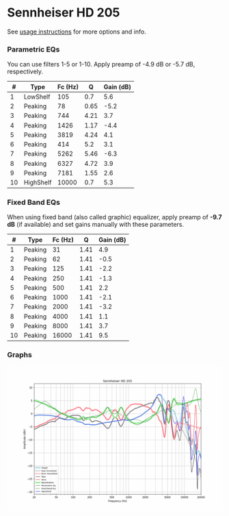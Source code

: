 # Sennheiser HD 205
See [usage instructions](https://github.com/jaakkopasanen/AutoEq#usage) for more options and info.

### Parametric EQs
You can use filters 1-5 or 1-10. Apply preamp of -4.9 dB or -5.7 dB, respectively.

|   # | Type      |   Fc (Hz) |    Q |   Gain (dB) |
|-----|-----------|-----------|------|-------------|
|   1 | LowShelf  |       105 | 0.7  |         5.6 |
|   2 | Peaking   |        78 | 0.65 |        -5.2 |
|   3 | Peaking   |       744 | 4.21 |         3.7 |
|   4 | Peaking   |      1426 | 1.17 |        -4.4 |
|   5 | Peaking   |      3819 | 4.24 |         4.1 |
|   6 | Peaking   |       414 | 5.2  |         3.1 |
|   7 | Peaking   |      5262 | 5.46 |        -6.3 |
|   8 | Peaking   |      6327 | 4.72 |         3.9 |
|   9 | Peaking   |      7181 | 1.55 |         2.6 |
|  10 | HighShelf |     10000 | 0.7  |         5.3 |

### Fixed Band EQs
When using fixed band (also called graphic) equalizer, apply preamp of **-9.7 dB** (if available) and set gains manually with these parameters.

|   # | Type    |   Fc (Hz) |    Q |   Gain (dB) |
|-----|---------|-----------|------|-------------|
|   1 | Peaking |        31 | 1.41 |         4.9 |
|   2 | Peaking |        62 | 1.41 |        -0.5 |
|   3 | Peaking |       125 | 1.41 |        -2.2 |
|   4 | Peaking |       250 | 1.41 |        -1.3 |
|   5 | Peaking |       500 | 1.41 |         2.2 |
|   6 | Peaking |      1000 | 1.41 |        -2.1 |
|   7 | Peaking |      2000 | 1.41 |        -3.2 |
|   8 | Peaking |      4000 | 1.41 |         1.1 |
|   9 | Peaking |      8000 | 1.41 |         3.7 |
|  10 | Peaking |     16000 | 1.41 |         9.5 |

### Graphs
![](./Sennheiser%20HD%20205.png)
